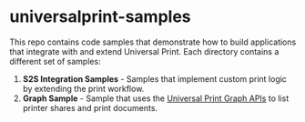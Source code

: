 # universalprint-samples

This repo contains code samples that demonstrate how to build applications that integrate with and extend Universal Print. Each directory contains a different set of samples:

1. **S2S Integration Samples** - Samples that implement custom print logic by extending the print workflow.
2. **Graph Sample** - Sample that uses the [Universal Print Graph APIs](https://docs.microsoft.com/en-us/graph/universal-print-concept-overview) to list printer shares and print documents.